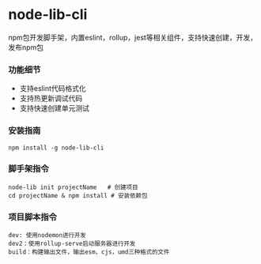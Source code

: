 # node-lib-cli

npm包开发脚手架，内置eslint，rollup，jest等相关组件，支持快速创建，开发，发布npm包

### 功能细节

+ 支持eslint代码格式化
+ 支持热更新调试代码
+ 支持快速创建单元测试

### 安装指南

```
npm install -g node-lib-cli
```

### 脚手架指令

```
node-lib init projectName   # 创建项目
cd projectName & npm install # 安装依赖包
```

### 项目脚本指令

```
dev: 使用nodemon进行开发
dev2：使用rollup-serve启动服务器进行开发
build：构建输出文件，输出esm，cjs，umd三种格式的文件
```
